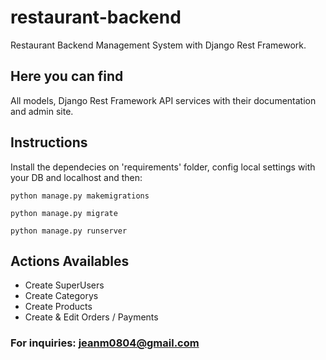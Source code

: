# restaurant-backend
Restaurant Backend Management System with Django Rest Framework.

## Here you can find

All models, Django Rest Framework API services with their documentation and admin site.

## Instructions

Install the dependecies on 'requirements' folder, config local settings with your DB and localhost and then:

```
python manage.py makemigrations 
```
``` 
python manage.py migrate
```
``` 
python manage.py runserver
```

## Actions Availables

- Create SuperUsers
- Create Categorys
- Create Products
- Create & Edit Orders / Payments

### For inquiries: jeanm0804@gmail.com
